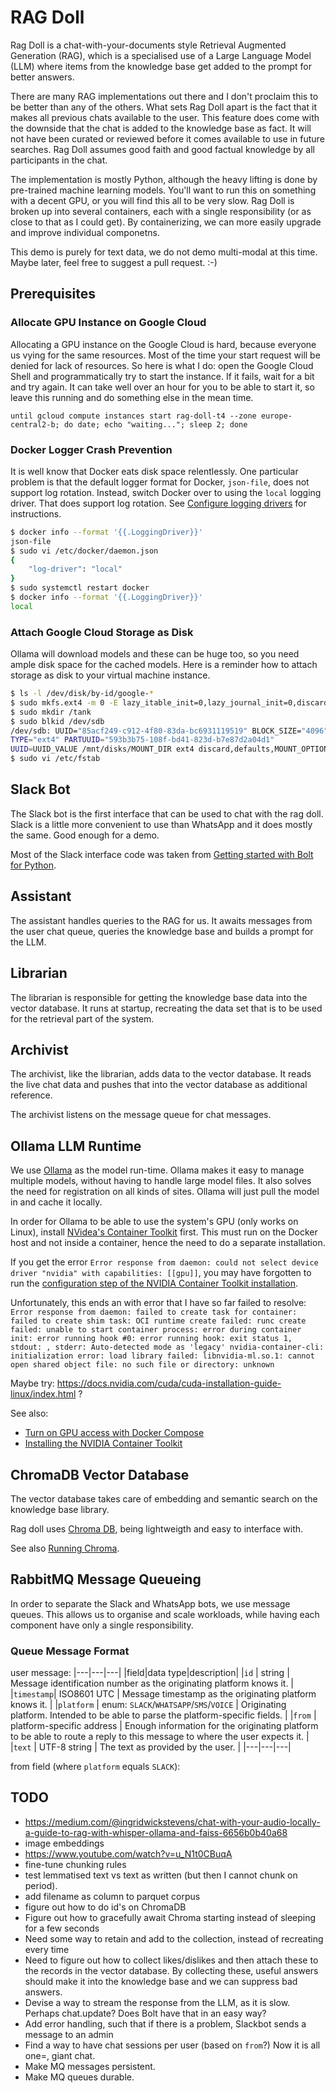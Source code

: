# RAG Doll
Rag Doll is a chat-with-your-documents style Retrieval Augmented Generation
(RAG), which is a specialised use of a Large Language Model (LLM) where items
from the knowledge base get added to the prompt for better answers.

There are many RAG implementations out there and I don't proclaim this to be
better than any of the others. What sets Rag Doll apart is the fact that it
makes all previous chats available to the user. This feature does come with the
downside that the chat is added to the knowledge base as fact. It will not have
been curated or reviewed before it comes available to use in future searches.
Rag Doll assumes good faith and good factual knowledge by all participants in
the chat.

The implementation is mostly Python, although the heavy lifting is done by
pre-trained machine learning models. You'll want to run this on something with a
decent GPU, or you will find this all to be very slow. Rag Doll is broken up
into several containers, each with a single responsibility (or as close to that
as I could get). By containerizing, we can more easily upgrade and improve
individual componetns.

This demo is purely for text data, we do not demo multi-modal at this time.
Maybe later, feel free to suggest a pull request. :-)

## Prerequisites

### Allocate GPU Instance on Google Cloud
Allocating a GPU instance on the Google Cloud is hard, because everyone us vying
for the same resources. Most of the time your start request will be denied for
lack of resources. So here is what I do: open the Google Cloud Shell and
programmatically try to start the instance. If it fails, wait for a bit and
try again. It can take well over an hour for you to be able to start it, so
leave this running and do something else in the mean time.

`until gcloud compute instances start rag-doll-t4 --zone europe-central2-b; do date; echo "waiting..."; sleep 2; done`

### Docker Logger Crash Prevention
It is well know that Docker eats disk space relentlessly. One particular problem
is that the default logger format for Docker, `json-file`, does not support log
rotation. Instead, switch Docker over to using the `local` logging driver. That
does support log rotation. See
[Configure logging drivers](https://docs.docker.com/config/containers/logging/configure/)
for instructions.

```sh
$ docker info --format '{{.LoggingDriver}}'
json-file
$ sudo vi /etc/docker/daemon.json
{
    "log-driver": "local"
}
$ sudo systemctl restart docker
$ docker info --format '{{.LoggingDriver}}'
local
```


### Attach Google Cloud Storage as Disk
Ollama will download models and these can be huge too, so you need ample disk
space for the cached models. Here is a reminder how to attach storage as disk to
your virtual machine instance.

```sh
$ ls -l /dev/disk/by-id/google-*
$ sudo mkfs.ext4 -m 0 -E lazy_itable_init=0,lazy_journal_init=0,discard /dev/sdb
$ sudo mkdir /tank
$ sudo blkid /dev/sdb
/dev/sdb: UUID="85acf249-c912-4f80-83da-bc6931119519" BLOCK_SIZE="4096"
TYPE="ext4" PARTUUID="593b3b75-108f-bd41-823d-b7e87d2a04d1"
UUID=UUID_VALUE /mnt/disks/MOUNT_DIR ext4 discard,defaults,MOUNT_OPTION 0 2
$ sudo vi /etc/fstab
```

## Slack Bot
The Slack bot is the first interface that can be used to chat with the rag doll.
Slack is a little more convenient to use than WhatsApp and it does mostly the
same. Good enough for a demo.

Most of the Slack interface code was taken from
[Getting started with Bolt for Python](https://seratch.github.io/bolt-python/tutorial/getting-started).


## Assistant
The assistant handles queries to the RAG for us. It awaits messages from the
user chat queue, queries the knowledge base and builds a prompt for the LLM.


## Librarian
The librarian is responsible for getting the knowledge base data into the vector
database. It runs at startup, recreating the data set that is to be used for the
retrieval part of the system.


## Archivist
The archivist, like the librarian, adds data to the vector database. It reads
the live chat data and pushes that into the vector database as additional
reference.

The archivist listens on the message queue for chat messages. 


## Ollama LLM Runtime
We use [Ollama](https://ollama.com/) as the model run-time. Ollama makes it easy
to manage multiple models, without having to handle large model files. It also
solves the need for registration on all kinds of sites. Ollama will just pull
the model in and cache it locally.

In order for Ollama to be able to use the system's GPU (only works on Linux),
install
[NVidea's Container Toolkit](https://ollama.com/blog/ollama-is-now-available-as-an-official-docker-image)
first. This must run on the Docker host and not inside a container, hence the
need to do a separate installation.

If you get the error `Error response from daemon: could not select device driver "nvidia" with capabilities: [[gpu]]`, you may have forgotten to run the [configuration step of the NVIDIA Container Toolkit installation](https://docs.nvidia.com/datacenter/cloud-native/container-toolkit/latest/install-guide.html#configuration).

Unfortunately, this ends an with error that I have so far failed to resolve:
`Error response from daemon: failed to create task for container: failed to create shim task: OCI runtime create failed: runc create failed: unable to start container process: error during container init: error running hook #0: error running hook: exit status 1, stdout: , stderr: Auto-detected mode as 'legacy'
nvidia-container-cli: initialization error: load library failed: libnvidia-ml.so.1: cannot open shared object file: no such file or directory: unknown`

Maybe try: https://docs.nvidia.com/cuda/cuda-installation-guide-linux/index.html ?

See also:
- [Turn on GPU access with Docker Compose](https://docs.docker.com/compose/gpu-support/)
- [Installing the NVIDIA Container Toolkit](https://docs.nvidia.com/datacenter/cloud-native/container-toolkit/latest/install-guide.html)


## ChromaDB Vector Database
The vector database takes care of embedding and semantic search on the knowledge
base library.

Rag doll uses [Chroma DB](https://www.trychroma.com/), being lightweigth and
easy to interface with.

See also [Running Chroma](https://cookbook.chromadb.dev/running/running-chroma/#docker).


## RabbitMQ Message Queueing
In order to separate the Slack and WhatsApp bots, we use message queues. This
allows us to organise and scale workloads, while having each component have only
a single responsibility.

### Queue Message Format

user message:
|---|---|---|
|field|data type|description|
|`id`       | string                                 | Message identification number as the originating platform knows it. |
|`timestamp`| ISO8601 UTC                            | Message timestamp as the originating platform knows it. |
|`platform` | enum: `SLACK`/`WHATSAPP`/`SMS`/`VOICE` | Originating platform. Intended to be able to parse the platform-specific fields. |
|`from`     | platform-specific address              | Enough information for the originating platform to be able to route a reply to this message to where the user expects it. |
|`text`     | UTF-8 string                           | The text as provided by the user. |
|---|---|---|

from field (where `platform` equals `SLACK`):

## TODO

- https://medium.com/@ingridwickstevens/chat-with-your-audio-locally-a-guide-to-rag-with-whisper-ollama-and-faiss-6656b0b40a68
- image embeddings
- https://www.youtube.com/watch?v=u_N1t0CBuqA
- fine-tune chunking rules
- test lemmatised text vs text as written (but then I cannot chunk on period).
- add filename as column to parquet corpus
- figure out how to do id's on ChromaDB
- Figure out how to gracefully await Chroma starting instead of sleeping for a few seconds
- Need some way to retain and add to the collection, instead of recreating every time
- Need to figure out how to collect likes/dislikes and then attach these to the records in the vector database. By collecting these, useful answers should make it into the knowledge base and we can suppress bad answers.
- Devise a way to stream the response from the LLM, as it is slow. Perhaps chat.update? Does Bolt have that in an easy way?
- Add error handling, such that if there is a problem, Slackbot sends a message to an admin
- Find a way to have chat sessions per user (based on `from`?) Now it is all one=, giant chat.
- Make MQ messages persistent.
- Make MQ queues durable.
